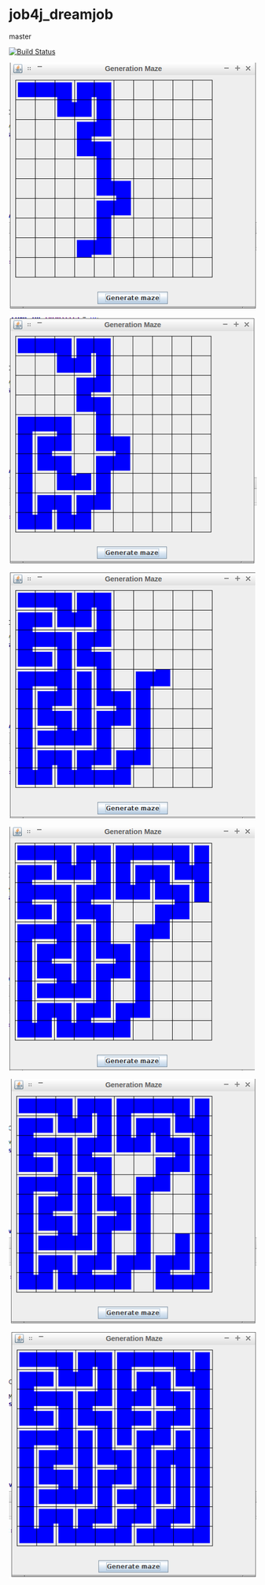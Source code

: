 # job4j_dreamjob
master

[![Build Status](https://travis-ci.org/bespalov0928/job4j_dreamjob.svg?branch=main)](https://travis-ci.org/bespalov0928/job4j_dreamjob)

![alt text](images/1.png)

![alt text](images/2.png)

![alt text](images/3.png)

![alt text](images/4.png)

![alt text](images/5.png)

![alt text](images/6.png)